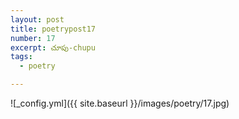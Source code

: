 ```yaml
---
layout: post
title: poetrypost17
number: 17
excerpt: చూపు-chupu
tags:
  - poetry

---
```




![_config.yml]({{ site.baseurl }}/images/poetry/17.jpg)

